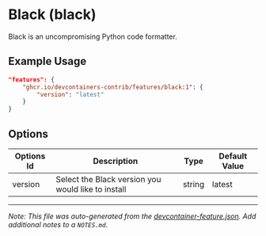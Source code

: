 
# Black (black)

Black is an uncompromising Python code formatter.

## Example Usage

```json
"features": {
    "ghcr.io/devcontainers-contrib/features/black:1": {
        "version": "latest"
    }
}
```

## Options

| Options Id | Description | Type | Default Value |
|-----|-----|-----|-----|
| version | Select the Black version you would like to install | string | latest |



---

_Note: This file was auto-generated from the [devcontainer-feature.json](https://github.com/devcontainers-contrib/features/blob/main/src/black/devcontainer-feature.json).  Add additional notes to a `NOTES.md`._
